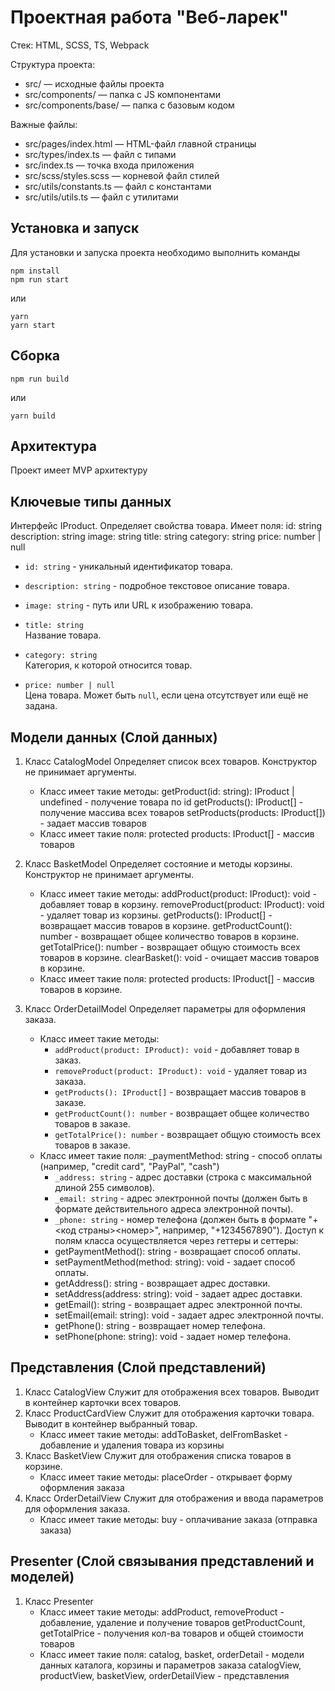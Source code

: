 # Проектная работа "Веб-ларек"

Стек: HTML, SCSS, TS, Webpack

Структура проекта:

- src/ — исходные файлы проекта
- src/components/ — папка с JS компонентами
- src/components/base/ — папка с базовым кодом

Важные файлы:

- src/pages/index.html — HTML-файл главной страницы
- src/types/index.ts — файл с типами
- src/index.ts — точка входа приложения
- src/scss/styles.scss — корневой файл стилей
- src/utils/constants.ts — файл с константами
- src/utils/utils.ts — файл с утилитами

## Установка и запуск

Для установки и запуска проекта необходимо выполнить команды

```
npm install
npm run start
```

или

```
yarn
yarn start
```

## Сборка

```
npm run build
```

или

```
yarn build
```

## Архитектура

Проект имеет MVP архитектуру

## Ключевые типы данных

Интерфейс IProduct. Определяет свойства товара.
Имеет поля:
id: string
description: string
image: string
title: string
category: string
price: number | null

- `id: string` - уникальный идентификатор товара.
- `description: string` - подробное текстовое описание товара.
- `image: string` - путь или URL к изображению товара.

- `title: string`  
  Название товара.

- `category: string`  
  Категория, к которой относится товар.

- `price: number | null`  
  Цена товара. Может быть `null`, если цена отсутствует или ещё не задана.

## Модели данных (Слой данных)

1. Класс CatalogModel
   Определяет список всех товаров.
   Конструктор не принимает аргументы.

   - Класс имеет такие методы:
     getProduct(id: string): IProduct | undefined - получение товара по id
     getProducts(): IProduct[] - получение массива всех товаров
     setProducts(products: IProduct[]) - задает массив товаров
   - Класс имеет такие поля:
     protected products: IProduct[] - массив товаров

2. Класс BasketModel
   Определяет состояние и методы корзины.
   Конструктор не принимает аргументы.

   - Класс имеет такие методы:
     addProduct(product: IProduct): void - добавляет товар в корзину.
     removeProduct(product: IProduct): void - удаляет товар из корзины.
     getProducts(): IProduct[] - возвращает массив товаров в корзине.
     getProductCount(): number - возвращает общее количество товаров в корзине.
     getTotalPrice(): number - возвращает общую стоимость всех товаров в корзине.
     clearBasket(): void - очищает массив товаров в корзине.
   - Класс имеет такие поля:
     protected products: IProduct[] - массив товаров в корзине.

3. Класс OrderDetailModel
   Определяет параметры для оформления заказа.
   - Класс имеет такие методы:
     - `addProduct(product: IProduct): void` - добавляет товар в заказ.
     - `removeProduct(product: IProduct): void` - удаляет товар из заказа.
     - `getProducts(): IProduct[]` - возвращает массив товаров в заказе.
     - `getProductCount(): number` - возвращает общее количество товаров в заказе.
     - `getTotalPrice(): number` - возвращает общую стоимость всех товаров в заказе.
   - Класс имеет такие поля:
     \_paymentMethod: string - способ оплаты (например, "credit card", "PayPal", "cash")
     - `_address: string` - адрес доставки (строка с максимальной длиной 255 символов).
     - `_email: string` - адрес электронной почты (должен быть в формате действительного адреса электронной почты).
     - `_phone: string` - номер телефона (должен быть в формате "+<код страны><номер>", например, "+1234567890").
       Доступ к полям класса осуществляется через геттеры и сеттеры:
     - getPaymentMethod(): string - возвращает способ оплаты.
     - setPaymentMethod(method: string): void - задает способ оплаты.
     - getAddress(): string - возвращает адрес доставки.
     - setAddress(address: string): void - задает адрес доставки.
     - getEmail(): string - возвращает адрес электронной почты.
     - setEmail(email: string): void - задает адрес электронной почты.
     - getPhone(): string - возвращает номер телефона.
     - setPhone(phone: string): void - задает номер телефона.

## Представления (Слой представлений)

1. Класс CatalogView
   Служит для отображения всех товаров. Выводит в контейнер карточки всех товаров.
2. Класс ProductCardView
   Служит для отображения карточки товара. Выводит в контейнер выбранный товар.
   - Класс имеет такие методы:
     addToBasket, delFromBasket - добавление и удаления товара из корзины
3. Класс BasketView
   Служит для отображения списка товаров в корзине.
   - Класс имеет такие методы:
     placeOrder - открывает форму оформления заказа
4. Класс OrderDetailView
   Служит для отображения и ввода параметров для оформления заказа.
   - Класс имеет такие методы:
     buy - оплачивание заказа (отправка заказа)

## Presenter (Слой связывания представлений и моделей)

1. Класс Presenter
   - Класс имеет такие методы:
     addProduct, removeProduct - добавление, удаление и получение товаров
     getProductCount, getTotalPrice - получения кол-ва товаров и общей стоимости товаров
   - Класс имеет такие поля:
     catalog, basket, orderDetail - модели данных каталога, корзины и параметров заказа
     catalogView, productView, basketView, orderDetailView - представления
